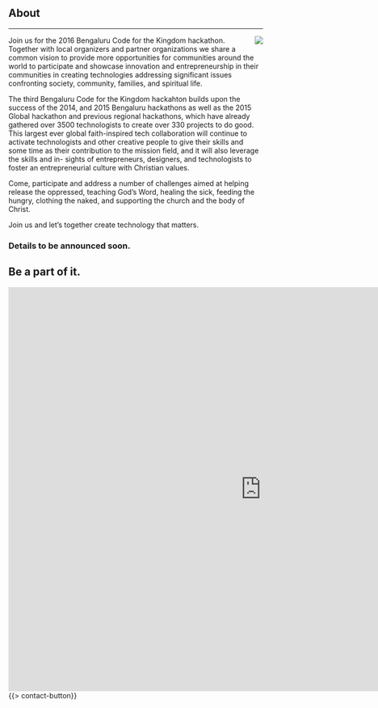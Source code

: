 ﻿## About
---
<img src="{{assets}}/images/earth.jpg" style="float:right"/>

Join us for the 2016 Bengaluru Code for the Kingdom hackathon. Together with local organizers and partner organizations we share a common vision to provide more opportunities for communities around the world to participate and showcase innovation and entrepreneurship in their communities in creating technologies addressing significant issues confronting society, community, families, and spiritual life.

The third Bengaluru Code for the Kingdom hackahton builds upon the success of the 2014, and 2015 Bengaluru hackathons as well as the 2015 Global hackathon and previous regional hackathons, which have already gathered over 3500 technologists to create over 330 projects to do good. This largest ever global faith-inspired tech collaboration will continue to activate technologists and other creative people to give their skills and some time as their contribution to the mission field, and it will also leverage the skills and in- sights of entrepreneurs, designers, and technologists to foster an entrepreneurial culture with Christian values.

Come, participate and address a number of challenges aimed at helping release the oppressed, teaching God’s Word, healing the sick, feeding the hungry, clothing the naked, and supporting the church and the body of Christ. 

Join us and let’s together create technology that matters.

### Details to be announced soon. 

## Be a part of it.


<iframe src="https://docs.google.com/forms/d/1D6u6ov7V5RFBRFNJDB8Fjz7AtNRkzPUbHIuT1ghM3EI/viewform?embedded=true" width="1000" height="800" frameborder="0" marginheight="0" marginwidth="0">Loading...</iframe>
{{> contact-button}}
